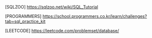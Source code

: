 [SQLZOO]
https://sqlzoo.net/wiki/SQL_Tutorial

[PROGRAMMERS]
https://school.programmers.co.kr/learn/challenges?tab=sql_practice_kit

[LEETCODE]
https://leetcode.com/problemset/database/
